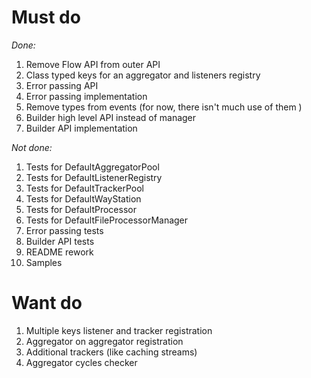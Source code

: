# Must do
_Done:_
1. Remove Flow API from outer API
1. Class typed keys for an aggregator and listeners registry
1. Error passing API
1. Error passing implementation
1. Remove types from events (for now, there isn't much use of them )
1. Builder high level API instead of manager
1. Builder API implementation

_Not done:_
1. Tests for DefaultAggregatorPool
1. Tests for DefaultListenerRegistry
1. Tests for DefaultTrackerPool
1. Tests for DefaultWayStation
1. Tests for DefaultProcessor
1. Tests for DefaultFileProcessorManager
1. Error passing tests
1. Builder API tests
1. README rework
1. Samples

# Want do
1. Multiple keys listener and tracker registration
1. Aggregator on aggregator registration
1. Additional trackers (like caching streams)
1. Aggregator cycles checker